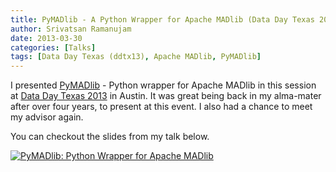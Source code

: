 ```yaml
---
title: PyMADlib - A Python Wrapper for Apache MADlib (Data Day Texas 2013)
author: Srivatsan Ramanujam
date: 2013-03-30
categories: [Talks]
tags: [Data Day Texas (ddtx13), Apache MADlib, PyMADlib]
---
```


I presented [PyMADlib](https://github.com/pivotalsoftware/pymadlib) - Python wrapper for Apache MADlib in this session at [Data Day Texas 2013](https://datadaytexas.com/) in Austin. It was great being back in my alma-mater after over four years, to present at this event. I also had a chance to meet my advisor again.

You can checkout the slides from my talk below.

[![PyMADlib: Python Wrapper for Apache MADlib](https://raw.githubusercontent.com/vatsan/vatsan.github.io/master/assets/img/sample/pymadlib_ddtx_2013.png)](https://www.slideshare.net/SrivatsanRamanujam/py-ma-dlibdatadaytexas)

